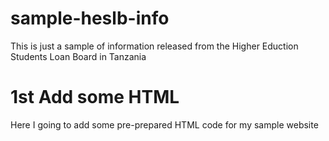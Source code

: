 # sample-heslb-info
This is just a sample of information released from the Higher Eduction Students Loan Board in Tanzania

# 1st Add some HTML
Here I going to add some pre-prepared HTML code for my sample website
